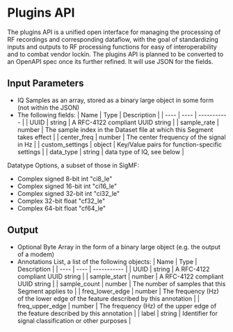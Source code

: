 # Plugins API

The plugins API is a unified open interface for managing the processing of RF recordings and corresponding dataflow, with the goal of standardizing inputs and outputs to RF processing functions for easy of interoperability and to combat vendor lockin. The plugins API is planned to be converted to an OpenAPI spec once its further refined.  It will use JSON for the fields.

## Input Parameters
- IQ Samples as an array, stored as a binary large object in some form (not within the JSON)
- The following fields:
    | Name | Type | Description |
    | ---- | ---- | ----------- |
    | UUID | string | A RFC-4122 compliant UUID string |
    | sample_rate | number | The sample index in the Dataset file at which this Segment takes effect |
    | center_freq | number | The center frequency of the signal in Hz |
    | custom_settings | object | Key/Value pairs for function-specific settings |
    | data_type | string | data type of IQ, see below |

Datatype Options, a subset of those in SigMF:
- Complex signed 8-bit int "ci8_le"
- Complex signed 16-bit int "ci16_le"
- Complex signed 32-bit int "ci32_le"
- Complex 32-bit float "cf32_le"
- Complex 64-bit float "cf64_le"

## Output
- Optional Byte Array in the form of a binary large object (e.g. the output of a modem)
- Annotations List, a list of the following objects:
    | Name | Type | Description |
    | ---- | ---- | ----------- |
    | UUID | string | A RFC-4122 compliant UUID string |
    | sample_start | number | A RFC-4122 compliant UUID string |
    | sample_count | number | The number of samples that this Segment applies to |
    | freq_lower_edge | number | The frequency (Hz) of the lower edge of the feature described by this annotation |
    | freq_upper_edge | number | The frequency (Hz) of the upper edge of the feature described by this annotation |
    | label | string | Identifier for signal classification or other purposes |

